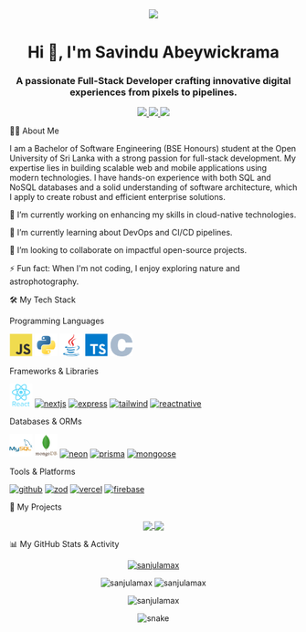 <!--
Hello, Savindu!

Here's your revamped README. I've added a few sections and used some cool tools to make your profile stand out.
You'll need to customize the "My Projects" section with your own repository names.

Cheers!
-->

<div align="center">
<img src="https://www.google.com/search?q=https://media.giphy.com/media/M9gbBd9nbDrOTu1Mqx/giphy.gif" width="100" />
<h1 align="center">Hi 👋, I'm Savindu Abeywickrama</h1>
<h3 align="center">A passionate Full-Stack Developer crafting innovative digital experiences from pixels to pipelines.</h3>
</div>

<div align="center">
<a href="https://www.google.com/search?q=https://linkedin.com/in/savindu-abeywickrama-58a828311">
<img src="https://www.google.com/search?q=https://img.shields.io/badge/LinkedIn-0077B5%3Fstyle%3Dfor-the-badge%26logo%3Dlinkedin%26logoColor%3Dwhite" />
</a>
<a href="https://sanjulamax.github.io/My_Portfolio/">
<img src="https://img.shields.io/badge/Portfolio-255E63?style=for-the-badge&logo=About.me&logoColor=white" />
</a>
<a href="mailto:sanjulasavindu@gmail.com">
<img src="https://img.shields.io/badge/Gmail-D14836?style=for-the-badge&logo=gmail&logoColor=white" />
</a>
</div>

👨‍💻 About Me

I am a Bachelor of Software Engineering (BSE Honours) student at the Open University of Sri Lanka with a strong passion for full-stack development. My expertise lies in building scalable web and mobile applications using modern technologies. I have hands-on experience with both SQL and NoSQL databases and a solid understanding of software architecture, which I apply to create robust and efficient enterprise solutions.

🔭 I’m currently working on enhancing my skills in cloud-native technologies.

🌱 I’m currently learning about DevOps and CI/CD pipelines.

👯 I’m looking to collaborate on impactful open-source projects.

⚡ Fun fact: When I'm not coding, I enjoy exploring nature and astrophotography.

🛠️ My Tech Stack

Programming Languages

<p align="left">
<a href="https://developer.mozilla.org/en-US/docs/Web/JavaScript" target="_blank" rel="noreferrer"><img src="https://raw.githubusercontent.com/devicons/devicon/master/icons/javascript/javascript-original.svg" alt="javascript" width="40" height="40"/></a>
<a href="https://www.python.org" target="_blank" rel="noreferrer"><img src="https://raw.githubusercontent.com/devicons/devicon/master/icons/python/python-original.svg" alt="python" width="40" height="40"/></a>
<a href="https://www.java.com" target="_blank" rel="noreferrer"><img src="https://raw.githubusercontent.com/devicons/devicon/master/icons/java/java-original.svg" alt="java" width="40" height="40"/></a>
<a href="https://www.typescriptlang.org/" target="_blank" rel="noreferrer"><img src="https://raw.githubusercontent.com/devicons/devicon/master/icons/typescript/typescript-original.svg" alt="typescript" width="40" height="40"/></a>
<a href="https://www.cprogramming.com/" target="_blank" rel="noreferrer"><img src="https://raw.githubusercontent.com/devicons/devicon/master/icons/c/c-original.svg" alt="c" width="40" height="40"/></a>
</p>

Frameworks & Libraries

<p align="left">
<a href="https://reactjs.org/" target="_blank" rel="noreferrer"><img src="https://raw.githubusercontent.com/devicons/devicon/master/icons/react/react-original-wordmark.svg" alt="react" width="40" height="40"/></a>
<a href="https://nextjs.org/" target="_blank" rel="noreferrer"><img src="https://cdn.worldvectorlogo.com/logos/nextjs-2.svg" alt="nextjs" width="40" height="40"/></a>
<a href="https://expressjs.com" target="_blank" rel="noreferrer"><img src="https://www.google.com/search?q=https://raw.githubusercontent.com/devicons/devicon/master/icons/express/express-original-wordmark.svg" alt="express" width="40" height="40"/></a>
<a href="https://tailwindcss.com/" target="_blank" rel="noreferrer"><img src="https://www.vectorlogo.zone/logos/tailwindcss/tailwindcss-icon.svg" alt="tailwind" width="40" height="40"/></a>
<a href="https://reactnative.dev/" target="_blank" rel="noreferrer"><img src="https://reactnative.dev/img/header_logo.svg" alt="reactnative" width="40" height="40"/></a>
</p>

Databases & ORMs

<p align="left">
<a href="https://www.mysql.com/" target="_blank" rel="noreferrer"><img src="https://raw.githubusercontent.com/devicons/devicon/master/icons/mysql/mysql-original-wordmark.svg" alt="mysql" width="40" height="40"/></a>
<a href="https://www.mongodb.com/" target="_blank" rel="noreferrer"><img src="https://raw.githubusercontent.com/devicons/devicon/master/icons/mongodb/mongodb-original-wordmark.svg" alt="mongodb" width="40" height="40"/></a>
<a href="https://neon.tech/" target="_blank" rel="noreferrer"><img src="https://www.google.com/search?q=https://www.vectorlogo.zone/logos/neon_tech/neon_tech-icon.svg" alt="neon" width="40" height="40"/></a>
<a href="https://www.prisma.io/" target="_blank" rel="noreferrer"><img src="https://www.google.com/search?q=https://www.vectorlogo.zone/logos/prisma/prisma-icon.svg" alt="prisma" width="40" height="40"/></a>
<a href="https://mongoosejs.com/" target="_blank" rel="noreferrer"><img src="https://www.google.com/search?q=https://www.vectorlogo.zone/logos/mongoosejs/mongoosejs-icon.svg" alt="mongoose" width="40" height="40"/></a>
</p>

Tools & Platforms

<p align="left">
<a href="https://github.com/" target="_blank" rel="noreferrer"><img src="https://www.google.com/search?q=https://raw.githubusercontent.com/devicons/devicon/master/icons/github/github-original-wordmark.svg" alt="github" width="40" height="40"/></a>
<a href="https://zod.dev/" target="_blank" rel="noreferrer"><img src="https://www.google.com/search?q=https://www.vectorlogo.zone/logos/zod/zod-icon.svg" alt="zod" width="40" height="40"/></a>
<a href="https://vercel.com/" target="_blank" rel="noreferrer"><img src="https://www.google.com/search?q=https://www.vectorlogo.zone/logos/vercel/vercel-icon.svg" alt="vercel" width="40" height="40"/></a>
<a href="https://firebase.google.com/" target="_blank" rel="noreferrer"><img src="https://www.vectorlogo.zone/logos/firebase/firebase-icon.svg" alt="firebase" width="40" height="40"/></a>
</p>

🚀 My Projects

<!--
IMPORTANT: To make this section work, replace REPO_NAME with the name of your repository.
You can showcase up to 3-4 of your best projects here.
-->

<div align="center">
<a href="https://www.google.com/search?q=https://github.com/sanjulamax/REPO_NAME" align="center">
<img align="center" src="https://www.google.com/search?q=https://github-readme-stats.vercel.app/api/pin/%3Fusername%3Dsanjulamax%26repo%3DREPO_NAME%26theme%3Dradical" />
</a>
<a href="https://www.google.com/search?q=https://github.com/sanjulamax/REPO_NAME" align="center">
<img align="center" src="https://www.google.com/search?q=https://github-readme-stats.vercel.app/api/pin/%3Fusername%3Dsanjulamax%26repo%3DREPO_NAME%26theme%3Dradical" />
</a>
</div>

📊 My GitHub Stats & Activity

<p align="center">
<a href="https://github.com/ryo-ma/github-profile-trophy">
<img src="https://www.google.com/search?q=https://github-profile-trophy.vercel.app/%3Fusername%3Dsanjulamax%26theme%3Dradical%26column%3D7" alt="sanjulamax" />
</a>
</p>

<p align="center">
<img src="https://www.google.com/search?q=https://github-readme-stats.vercel.app/api%3Fusername%3Dsanjulamax%26show_icons%3Dtrue%26theme%3Dradical" alt="sanjulamax" />
<img src="https://www.google.com/search?q=https://github-readme-stats.vercel.app/api/top-langs/%3Fusername%3Dsanjulamax%26layout%3Dcompact%26theme%3Dradical" alt="sanjulamax" />
</p>

<p align="center">
<img src="https://www.google.com/search?q=https://github-readme-streak-stats.herokuapp.com/%3Fuser%3Dsanjulamax%26theme%3Dradical" alt="sanjulamax" />
</p>

<!--
This is a cool snake animation that shows your contribution graph.
It's generated using a GitHub Action. To make it work, you need to create a workflow file in your .github/workflows directory.
You can find instructions here: https://github.com/platane/snk
-->

<p align="center">
<img src="https://www.google.com/search?q=https://github.com/sanjulamax/sanjulamax/blob/output/github-contribution-grid-snake.svg" alt="snake" />
</p>
